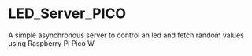 # LED_Server_PICO
A simple asynchronous server to control an led and fetch random values using Raspberry Pi Pico W
